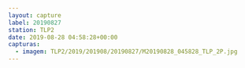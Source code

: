 ```yaml
---
layout: capture
label: 20190827
station: TLP2
date: 2019-08-28 04:58:28+00:00
capturas:
  - imagem: TLP2/2019/201908/20190827/M20190828_045828_TLP_2P.jpg
---
```

